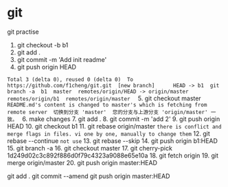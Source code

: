 # git
git practise
1. git checkout -b b1
2. git add .
3. git commit -m 'Add init readme'
4. git push origin HEAD  

`Total 3 (delta 0), reused 0 (delta 0) 
To https://github.com/f1cheng/git.git 
  [new branch]      HEAD -> b1 
git branch -a 
  b1 
  master 
  remotes/origin/HEAD -> origin/master 
  remotes/origin/b1 
  remotes/origin/master 
` 
5. git checkout master
`README.md's content is changed to master's which is fetching from remote server 
切换到分支 'master' 
您的分支与上游分支 'origin/master' 一致。
` 
6. make changes 
7. git add . 
8. git commit -m 'add 2' 
9. git push origin HEAD 
10. git checkout b1 
11. git rebase origin/master 
`there is conflict and merge flags in files. vi one by one, manually to change them` 
12. git rebase --continue 
` not use ` 
13. git rebase --skip 
14. git push origin b1:HEAD 
15. git branch -a 
16. git checkout master 
17. git cherry-pick 1d249d02c3c892f886d0f79c4323a9088e65e10a 
18. git fetch origin 
19. git merge origin/master 
20. git push origin master:HEAD 

git add .
git commit --amend
git push origin master:HEAD
